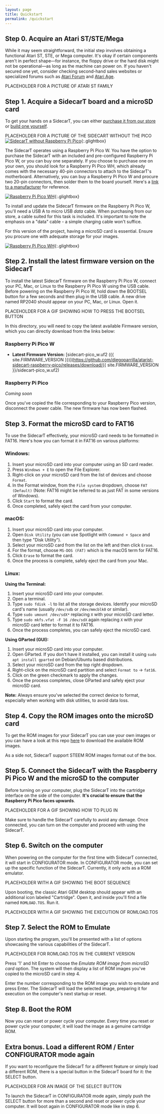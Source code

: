```yaml
---
layout: page
title: Quickstart
permalink: /quickstart
---
```


## Step 0. Acquire an Atari ST/STE/Mega

While it may seem straightforward, the initial step involves obtaining a functional Atari ST, STE, or Mega computer. It's okay if certain components aren't in perfect shape—for instance, the floppy drive or the hard disk might not be operational—as long as the machine can power on. If you haven't secured one yet, consider checking second-hand sales websites or specialized forums such as [Atari Forum](https://www.atari-forum.com/) and [Atari Age](https://www.atariage.com/).

PLACEHOLDER FOR A PICTURE OF ATARI ST FAMILY

## Step 1. Acquire a SidecarT board and a microSD card

To get your hands on a SidecarT, you can either [purchase it from our store](/buy) or [build one yourself](/build).

PLACEHOLDER FOR A PICTURE OF THE SIDECART WITHOUT THE PICO
[![SidecarT without Raspberry Pi Pico](/image/quickstart/board-single.png)](/image/quickstart/board-single.png){:.glightbox}


The SidecarT operates using a Raspberry Pi Pico W. You have the option to purchase the SidecarT with an included and pre-configured Raspberry Pi Pico W, or you can buy one separately. If you choose to purchase one on your own, you should look for a Raspberry Pi Pico WH, which already comes with the necessary 40-pin connectors to attach to the SidecarT's motherboard. Alternatively, you can buy a Raspberry Pi Pico W and procure two 20-pin connectors, then solder them to the board yourself. Here's a [link to a manufacturer](https://www.lcsc.com/product-detail/span-style-background-color-ff0-Pin-span-Headers_BOOMELE-Boom-Precision-Elec-C50981_C50981.html) for reference.

[![Raspberry Pi Pico WH](/image/quickstart/raspberry-pi-pico-rp2040-wh.png)](/image/quickstart/raspberry-pi-pico-rp2040-wh.png){:.glightbox}

To install and update the SidecarT firmware on the Raspberry Pi Pico W, you'll need a USB A to micro USB *data* cable. When purchasing from our store, a cable suited for this task is included. It's important to note the emphasis on a "data" cable - a simple charging cable won't suffice.

For this version of the project, having a microSD card is essential. Ensure you procure one with adequate storage for your images.

[![Raspberry Pi Pico WH](/image/quickstart/microsusb.jpeg)](/image/quickstart/microsusb.jpeg){:.glightbox}

## Step 2. Install the latest firmware version on the SidecarT

To install the latest SidecarT firmware on the Raspberry Pi Pico W, connect your PC, Mac, or Linux to the Raspberry Pi Pico W using the USB cable. Before powering on the Raspberry Pi Pico W, hold down the BOOTSEL button for a few seconds and then plug in the USB cable. A new drive named RP2040 should appear on your PC, Mac, or Linux. Open it.

PLACEHOLDER FOR A GIF SHOWING HOW TO PRESS THE BOOTSEL BUTTON

In this directory, you will need to copy the latest available Firmware version, which you can directly download from the links below:

### Raspberry Pi Pico W 
- **Latest Firmware Version:** [sidecart-pico_w.uf2 ({{ site.FIRMWARE_VERSION }})](https://github.com/diegoparrilla/atarist-sidecart-raspberry-pico/releases/download/{{ site.FIRMWARE_VERSION }}/sidecart-pico_w.uf2)

### Raspberry Pi Pico
*Coming soon*

Once you've copied the file corresponding to your Raspberry Pico version, disconnect the power cable. The new firmware has now been flashed.

## Step 3. Format the microSD card to FAT16

To use the SidecarT effectively, your microSD card needs to be formatted in FAT16. Here's how you can format it in FAT16 on various platforms:

### Windows:

1. Insert your microSD card into your computer using an SD card reader.
2. Press `Windows + E` to open the File Explorer.
3. Right-click on your microSD card from the list of devices and choose `Format`.
4. In the Format window, from the `File system` dropdown, choose `FAT (Default)` (Note: FAT16 might be referred to as just FAT in some versions of Windows).
5. Click `Start` to format the card.
6. Once completed, safely eject the card from your computer.

### macOS:

1. Insert your microSD card into your computer.
2. Open `Disk Utility` (you can use Spotlight with `Command + Space` and then type "Disk Utility").
3. Select your microSD card from the list on the left and then click `Erase`.
4. For the format, choose `MS-DOS (FAT)` which is the macOS term for FAT16.
5. Click `Erase` to format the card.
6. Once the process is complete, safely eject the card from your Mac.

### Linux:

**Using the Terminal:**

1. Insert your microSD card into your computer.
2. Open a terminal.
3. Type `sudo fdisk -l` to list all the storage devices. Identify your microSD card's name (usually `/dev/sdb` or `/dev/mmcblk0` or similar).
4. Type `sudo umount /dev/sdX*` replacing `X` with your microSD card letter.
5. Type `sudo mkfs.vfat -F 16 /dev/sdX` again replacing `X` with your microSD card letter to format it to FAT16.
6. Once the process completes, you can safely eject the microSD card.

**Using GParted (GUI):**

1. Insert your microSD card into your computer.
2. Open GParted. If you don't have it installed, you can install it using `sudo apt install gparted` on Debian/Ubuntu based distributions.
3. Select your microSD card from the top right dropdown.
4. Right-click on the microSD card partition and select `Format to` -> `fat16`.
5. Click on the green checkmark to apply the changes.
6. Once the process completes, close GParted and safely eject your microSD card.

**Note:** Always ensure you've selected the correct device to format, especially when working with disk utilities, to avoid data loss.

## Step 4. Copy the ROM images onto the microSD card

To get the ROM images for your SidecarT you can use your own images or you can have a look at this repo [here](https://romimages.sidecart.xyz) to download the available ROM images.

As a side not, SidecarT support STEEM ROM images format out of the box.


## Step 5. Connect the SidecarT with the Raspberry Pi Pico W and the microSD to the computer

Before turning on your computer, plug the SidecarT into the cartridge interface on the side of the computer. **It's crucial to ensure that the Raspberry Pi Pico faces upwards**.

PLACEHOLDER FOR A GIF SHOWING HOW TO PLUG IN

Make sure to handle the SidecarT carefully to avoid any damage. Once connected, you can turn on the computer and proceed with using the SidecarT.

## Step 6. Switch on the computer

When powering on the computer for the first time with SidecarT connected, it will start in CONFIGURATOR mode. In CONFIGURATOR mode, you can set up the specific function of the SidecarT. Currently, it only acts as a ROM emulator.

PLACEHOLDER WITH A GIF SHOWING THE BOOT SEQUENCE

Upon booting, the classic Atari GEM desktop should appear with an additional icon labeled "Cartridge". Open it, and inside you'll find a file named `ROMLOAD.TOS`. Run it.

PLACEHOLDER WITH A GIF SHOWING THE EXECUTION OF ROMLOAD.TOS

## Step 7. Select the ROM to Emulate

Upon starting the program, you'll be presented with a list of options showcasing the various capabilities of the SidecarT.

PLACEHOLDER FOR ROMLOAD.TOS IN THE CURRENT VERSION

Press '1' and hit Enter to choose the *Emulate ROM image from microSD card* option. The system will then display a list of ROM images you've copied to the microSD card in step 4.

Enter the number corresponding to the ROM image you wish to emulate and press Enter. The SidecarT will load the selected image, preparing it for execution on the computer's next startup or reset.

## Step 8. Boot the ROM

Now you can reset or power cycle your computer. Every time you reset or power cycle your computer, it will load the image as a genuine cartridge ROM.


## Extra bonus. Load a different ROM / Enter CONFIGURATOR mode again

If you want to reconfigure the SidecarT for a different feature or simply load a different ROM, there is a special button in the SidecarT board for it: the SELECT button.

PLACEHOLDER FOR AN IMAGE OF THE SELECT BUTTON

To launch the SidecarT in CONFIGURATOR mode again, simply push the SELECT button for more than a second and reset or power cycle your computer. It will boot again in CONFIGURATOR mode like in step 6.
